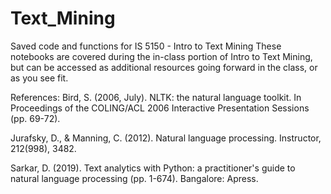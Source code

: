 # Text_Mining
Saved code and functions for IS 5150 - Intro to Text Mining
These notebooks are covered during the in-class portion of Intro to Text Mining, but can be accessed as additional resources going forward in the class, or as you see fit.

References:
Bird, S. (2006, July). NLTK: the natural language toolkit. In Proceedings of the COLING/ACL 2006 Interactive Presentation Sessions (pp. 69-72).

Jurafsky, D., & Manning, C. (2012). Natural language processing. Instructor, 212(998), 3482.

Sarkar, D. (2019). Text analytics with Python: a practitioner's guide to natural language processing (pp. 1-674). Bangalore: Apress.
